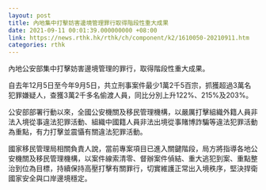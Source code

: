 ```yaml
---
layout: post
title: 內地集中打擊妨害邊境管理罪行取得階段性重大成果
date: 2021-09-11 00:01:39.000000000 +08:00
link: https://news.rthk.hk/rthk/ch/component/k2/1610050-20210911.htm
categories: rthk
---
```


內地公安部集中打擊妨害邊境管理的罪行，取得階段性重大成果。

自去年12月5日至今年9月5日，共立刑事案件最少1萬2千5百宗，抓獲超過3萬名犯罪嫌疑人，查獲3萬2千多名偷渡人員，同比分別上升122%、215%及203%。

公安部部署行動以來，全國公安機關及移民管理機構，以嚴厲打擊組織外籍人員非法入境從事違法犯罪活動、組織中國籍人員非法出境從事賭博詐騙等違法犯罪活動為重點，有力打擊並震懾有關違法犯罪活動。

國家移民管理局相關負責人說，當前專案項目已進入關鍵階段，局方將指導各地公安機關及移民管理機構，以案件線索清零、督辦案件偵結、重大逃犯到案、重點整治到位為目標，持續保持高壓打擊有關罪行，切實維護正常出入境秩序，堅決捍衛國家安全與口岸邊境穩定。
